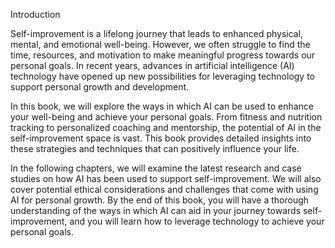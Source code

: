 Introduction

Self-improvement is a lifelong journey that leads to enhanced physical, mental, and emotional well-being. However, we often struggle to find the time, resources, and motivation to make meaningful progress towards our personal goals. In recent years, advances in artificial intelligence (AI) technology have opened up new possibilities for leveraging technology to support personal growth and development.

In this book, we will explore the ways in which AI can be used to enhance your well-being and achieve your personal goals. From fitness and nutrition tracking to personalized coaching and mentorship, the potential of AI in the self-improvement space is vast. This book provides detailed insights into these strategies and techniques that can positively influence your life.

In the following chapters, we will examine the latest research and case studies on how AI has been used to support self-improvement. We will also cover potential ethical considerations and challenges that come with using AI for personal growth. By the end of this book, you will have a thorough understanding of the ways in which AI can aid in your journey towards self-improvement, and you will learn how to leverage technology to achieve your personal goals.
